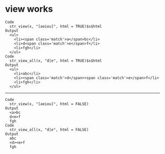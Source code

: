 # view works

    Code
      str_view(x, "[aeiou]", html = TRUE)$x$html
    Output
      <ul>
        <li><span class='match'>a</span>bc</li>
        <li>d<span class='match'>e</span>f</li>
        <li>fgh</li>
      </ul>
    Code
      str_view_all(x, "d|e", html = TRUE)$x$html
    Output
      <ul>
        <li>abc</li>
        <li><span class='match'>d</span><span class='match'>e</span>f</li>
        <li>fgh</li>
      </ul>

---

    Code
      str_view(x, "[aeiou]", html = FALSE)
    Output
      <a>bc
      d<e>f
      fgh
    Code
      str_view_all(x, "d|e", html = FALSE)
    Output
      abc
      <d><e>f
      fgh


